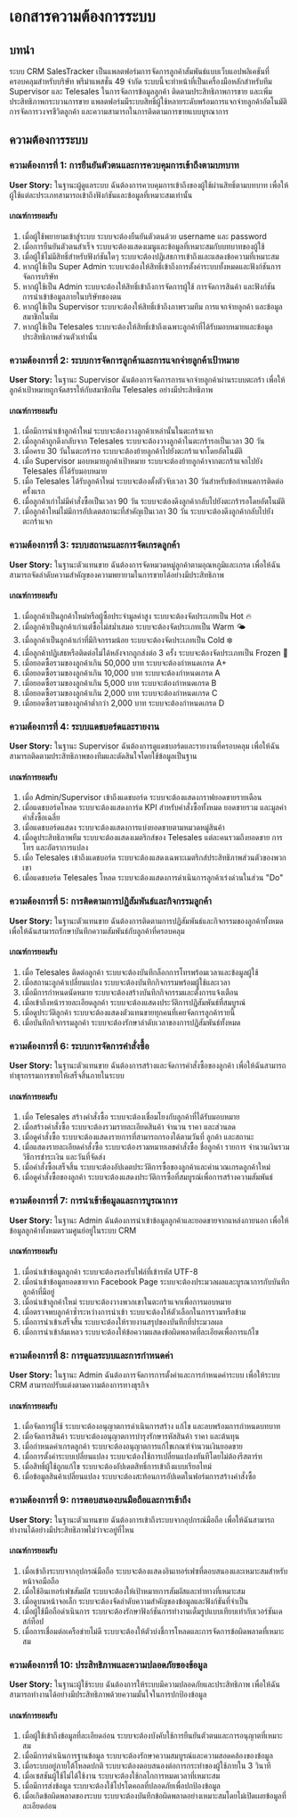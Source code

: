 # เอกสารความต้องการระบบ

## บทนำ

ระบบ CRM SalesTracker เป็นแพลตฟอร์มการจัดการลูกค้าสัมพันธ์แบบเว็บแอปพลิเคชันที่ครอบคลุมสำหรับบริษัท พรีม่าแพสชั่น 49 จำกัด ระบบนี้จะทำหน้าที่เป็นเครื่องมือหลักสำหรับทีม Supervisor และ Telesales ในการจัดการข้อมูลลูกค้า ติดตามประสิทธิภาพการขาย และเพิ่มประสิทธิภาพกระบวนการขาย แพลตฟอร์มมีระบบสิทธิ์ผู้ใช้หลายระดับพร้อมการแจกจ่ายลูกค้าอัตโนมัติ การจัดการวงจรชีวิตลูกค้า และความสามารถในการติดตามการขายแบบบูรณาการ

## ความต้องการระบบ

### ความต้องการที่ 1: การยืนยันตัวตนและการควบคุมการเข้าถึงตามบทบาท

**User Story:** ในฐานะผู้ดูแลระบบ ฉันต้องการควบคุมการเข้าถึงของผู้ใช้ผ่านสิทธิ์ตามบทบาท เพื่อให้ผู้ใช้แต่ละประเภทสามารถเข้าถึงฟังก์ชันและข้อมูลที่เหมาะสมเท่านั้น

#### เกณฑ์การยอมรับ

1. เมื่อผู้ใช้พยายามเข้าสู่ระบบ ระบบจะต้องยืนยันตัวตนด้วย username และ password
2. เมื่อการยืนยันตัวตนสำเร็จ ระบบจะต้องแสดงเมนูและข้อมูลที่เหมาะสมกับบทบาทของผู้ใช้
3. เมื่อผู้ใช้ไม่มีสิทธิ์สำหรับฟังก์ชันใดๆ ระบบจะต้องปฏิเสธการเข้าถึงและแสดงข้อความที่เหมาะสม
4. หากผู้ใช้เป็น Super Admin ระบบจะต้องให้สิทธิ์เข้าถึงการตั้งค่าระบบทั้งหมดและฟังก์ชันการจัดการบริษัท
5. หากผู้ใช้เป็น Admin ระบบจะต้องให้สิทธิ์เข้าถึงการจัดการผู้ใช้ การจัดการสินค้า และฟังก์ชันการนำเข้าข้อมูลภายในบริษัทของตน
6. หากผู้ใช้เป็น Supervisor ระบบจะต้องให้สิทธิ์เข้าถึงภาพรวมทีม การแจกจ่ายลูกค้า และข้อมูลสมาชิกในทีม
7. หากผู้ใช้เป็น Telesales ระบบจะต้องให้สิทธิ์เข้าถึงเฉพาะลูกค้าที่ได้รับมอบหมายและข้อมูลประสิทธิภาพส่วนตัวเท่านั้น

### ความต้องการที่ 2: ระบบการจัดการลูกค้าและการแจกจ่ายลูกค้าเป้าหมาย

**User Story:** ในฐานะ Supervisor ฉันต้องการจัดการการแจกจ่ายลูกค้าผ่านระบบตะกร้า เพื่อให้ลูกค้าเป้าหมายถูกจัดสรรให้กับสมาชิกทีม Telesales อย่างมีประสิทธิภาพ

#### เกณฑ์การยอมรับ

1. เมื่อมีการนำเข้าลูกค้าใหม่ ระบบจะต้องวางลูกค้าเหล่านั้นในตะกร้าแจก
2. เมื่อลูกค้าถูกดึงกลับจาก Telesales ระบบจะต้องวางลูกค้าในตะกร้ารอเป็นเวลา 30 วัน
3. เมื่อครบ 30 วันในตะกร้ารอ ระบบจะต้องย้ายลูกค้าไปยังตะกร้าแจกโดยอัตโนมัติ
4. เมื่อ Supervisor มอบหมายลูกค้าเป้าหมาย ระบบจะต้องย้ายลูกค้าจากตะกร้าแจกไปยัง Telesales ที่ได้รับมอบหมาย
5. เมื่อ Telesales ได้รับลูกค้าใหม่ ระบบจะต้องตั้งตัวจับเวลา 30 วันสำหรับข้อกำหนดการติดต่อครั้งแรก
6. เมื่อลูกค้าเก่าไม่มีคำสั่งซื้อเป็นเวลา 90 วัน ระบบจะต้องดึงลูกค้ากลับไปยังตะกร้ารอโดยอัตโนมัติ
7. เมื่อลูกค้าใหม่ไม่มีการอัปเดตสถานะที่สำคัญเป็นเวลา 30 วัน ระบบจะต้องดึงลูกค้ากลับไปยังตะกร้าแจก

### ความต้องการที่ 3: ระบบสถานะและการจัดเกรดลูกค้า

**User Story:** ในฐานะตัวแทนขาย ฉันต้องการจัดหมวดหมู่ลูกค้าตามอุณหภูมิและเกรด เพื่อให้ฉันสามารถจัดลำดับความสำคัญของความพยายามในการขายได้อย่างมีประสิทธิภาพ

#### เกณฑ์การยอมรับ

1. เมื่อลูกค้าเป็นลูกค้าใหม่หรือผู้ซื้อประจำมูลค่าสูง ระบบจะต้องจัดประเภทเป็น Hot 🔥
2. เมื่อลูกค้าเป็นลูกค้าเก่าแต่ซื้อไม่สม่ำเสมอ ระบบจะต้องจัดประเภทเป็น Warm 🌤️
3. เมื่อลูกค้าเป็นลูกค้าเก่าที่มีกิจกรรมน้อย ระบบจะต้องจัดประเภทเป็น Cold ❄️
4. เมื่อลูกค้าปฏิเสธหรือติดต่อไม่ได้หลังจากถูกส่งต่อ 3 ครั้ง ระบบจะต้องจัดประเภทเป็น Frozen 🧊
5. เมื่อยอดซื้อรวมของลูกค้าเกิน 50,000 บาท ระบบจะต้องกำหนดเกรด A+
6. เมื่อยอดซื้อรวมของลูกค้าเกิน 10,000 บาท ระบบจะต้องกำหนดเกรด A
7. เมื่อยอดซื้อรวมของลูกค้าเกิน 5,000 บาท ระบบจะต้องกำหนดเกรด B
8. เมื่อยอดซื้อรวมของลูกค้าเกิน 2,000 บาท ระบบจะต้องกำหนดเกรด C
9. เมื่อยอดซื้อรวมของลูกค้าต่ำกว่า 2,000 บาท ระบบจะต้องกำหนดเกรด D

### ความต้องการที่ 4: ระบบแดชบอร์ดและรายงาน

**User Story:** ในฐานะ Supervisor ฉันต้องการดูแดชบอร์ดและรายงานที่ครอบคลุม เพื่อให้ฉันสามารถติดตามประสิทธิภาพของทีมและตัดสินใจโดยใช้ข้อมูลเป็นฐาน

#### เกณฑ์การยอมรับ

1. เมื่อ Admin/Supervisor เข้าถึงแดชบอร์ด ระบบจะต้องแสดงกราฟยอดขายรายเดือน
2. เมื่อแดชบอร์ดโหลด ระบบจะต้องแสดงการ์ด KPI สำหรับคำสั่งซื้อทั้งหมด ยอดขายรวม และมูลค่าคำสั่งซื้อเฉลี่ย
3. เมื่อแดชบอร์ดแสดง ระบบจะต้องแสดงการแบ่งยอดขายตามหมวดหมู่สินค้า
4. เมื่อดูประสิทธิภาพทีม ระบบจะต้องแสดงเมตริกส์ของ Telesales แต่ละคนรวมถึงยอดขาย การโทร และอัตราการแปลง
5. เมื่อ Telesales เข้าถึงแดชบอร์ด ระบบจะต้องแสดงเฉพาะเมตริกส์ประสิทธิภาพส่วนตัวของพวกเขา
6. เมื่อแดชบอร์ด Telesales โหลด ระบบจะต้องแสดงการดำเนินการลูกค้าเร่งด่วนในส่วน "Do"

### ความต้องการที่ 5: การติดตามการปฏิสัมพันธ์และกิจกรรมลูกค้า

**User Story:** ในฐานะตัวแทนขาย ฉันต้องการติดตามการปฏิสัมพันธ์และกิจกรรมของลูกค้าทั้งหมด เพื่อให้ฉันสามารถรักษาบันทึกความสัมพันธ์กับลูกค้าที่ครอบคลุม

#### เกณฑ์การยอมรับ

1. เมื่อ Telesales ติดต่อลูกค้า ระบบจะต้องบันทึกล็อกการโทรพร้อมเวลาและข้อมูลผู้ใช้
2. เมื่อสถานะลูกค้าเปลี่ยนแปลง ระบบจะต้องบันทึกกิจกรรมพร้อมผู้ใช้และเวลา
3. เมื่อมีการกำหนดนัดหมาย ระบบจะต้องสร้างบันทึกกิจกรรมและตั้งการแจ้งเตือน
4. เมื่อเข้าถึงหน้ารายละเอียดลูกค้า ระบบจะต้องแสดงประวัติการปฏิสัมพันธ์ที่สมบูรณ์
5. เมื่อดูประวัติลูกค้า ระบบจะต้องแสดงตัวแทนขายทุกคนที่เคยจัดการลูกค้ารายนี้
6. เมื่อบันทึกกิจกรรมลูกค้า ระบบจะต้องรักษาลำดับเวลาของการปฏิสัมพันธ์ทั้งหมด

### ความต้องการที่ 6: ระบบการจัดการคำสั่งซื้อ

**User Story:** ในฐานะตัวแทนขาย ฉันต้องการสร้างและจัดการคำสั่งซื้อของลูกค้า เพื่อให้ฉันสามารถทำธุรกรรมการขายให้เสร็จสิ้นภายในระบบ

#### เกณฑ์การยอมรับ

1. เมื่อ Telesales สร้างคำสั่งซื้อ ระบบจะต้องเชื่อมโยงกับลูกค้าที่ได้รับมอบหมาย
2. เมื่อสร้างคำสั่งซื้อ ระบบจะต้องรวมรายละเอียดสินค้า จำนวน ราคา และส่วนลด
3. เมื่อดูคำสั่งซื้อ ระบบจะต้องแสดงรายการที่สามารถกรองได้ตามวันที่ ลูกค้า และสถานะ
4. เมื่อแสดงรายละเอียดคำสั่งซื้อ ระบบจะต้องรวมหมายเลขคำสั่งซื้อ ชื่อลูกค้า รายการ จำนวนเงินรวม วิธีการชำระเงิน และวันที่จัดส่ง
5. เมื่อคำสั่งซื้อเสร็จสิ้น ระบบจะต้องอัปเดตประวัติการซื้อของลูกค้าและคำนวณเกรดลูกค้าใหม่
6. เมื่อดูคำสั่งซื้อของลูกค้า ระบบจะต้องแสดงประวัติการซื้อที่สมบูรณ์เพื่อการสร้างความสัมพันธ์

### ความต้องการที่ 7: การนำเข้าข้อมูลและการบูรณาการ

**User Story:** ในฐานะ Admin ฉันต้องการนำเข้าข้อมูลลูกค้าและยอดขายจากแหล่งภายนอก เพื่อให้ข้อมูลลูกค้าทั้งหมดรวมศูนย์อยู่ในระบบ CRM

#### เกณฑ์การยอมรับ

1. เมื่อนำเข้าข้อมูลลูกค้า ระบบจะต้องรองรับไฟล์ที่เข้ารหัส UTF-8
2. เมื่อนำเข้าข้อมูลยอดขายจาก Facebook Page ระบบจะต้องประมวลผลและบูรณาการกับบันทึกลูกค้าที่มีอยู่
3. เมื่อนำเข้าลูกค้าใหม่ ระบบจะต้องวางพวกเขาในตะกร้าแจกเพื่อการมอบหมาย
4. เมื่อตรวจพบลูกค้าซ้ำระหว่างการนำเข้า ระบบจะต้องให้ตัวเลือกในการรวมหรือข้าม
5. เมื่อการนำเข้าเสร็จสิ้น ระบบจะต้องให้รายงานสรุปของบันทึกที่ประมวลผล
6. เมื่อการนำเข้าล้มเหลว ระบบจะต้องให้ข้อความแสดงข้อผิดพลาดที่ละเอียดเพื่อการแก้ไข

### ความต้องการที่ 8: การดูแลระบบและการกำหนดค่า

**User Story:** ในฐานะ Admin ฉันต้องการจัดการการตั้งค่าและการกำหนดค่าระบบ เพื่อให้ระบบ CRM สามารถปรับแต่งตามความต้องการทางธุรกิจ

#### เกณฑ์การยอมรับ

1. เมื่อจัดการผู้ใช้ ระบบจะต้องอนุญาตการดำเนินการสร้าง แก้ไข และลบพร้อมการกำหนดบทบาท
2. เมื่อจัดการสินค้า ระบบจะต้องอนุญาตการบำรุงรักษารหัสสินค้า ราคา และต้นทุน
3. เมื่อกำหนดค่าเกรดลูกค้า ระบบจะต้องอนุญาตการแก้ไขเกณฑ์จำนวนเงินยอดขาย
4. เมื่อการตั้งค่าระบบเปลี่ยนแปลง ระบบจะต้องใช้การเปลี่ยนแปลงทันทีโดยไม่ต้องรีสตาร์ท
5. เมื่อสิทธิ์ผู้ใช้ถูกแก้ไข ระบบจะต้องอัปเดตสิทธิ์การเข้าถึงแบบเรียลไทม์
6. เมื่อข้อมูลสินค้าเปลี่ยนแปลง ระบบจะต้องสะท้อนการอัปเดตในฟอร์มการสร้างคำสั่งซื้อ

### ความต้องการที่ 9: การตอบสนองบนมือถือและการเข้าถึง

**User Story:** ในฐานะตัวแทนขาย ฉันต้องการเข้าถึงระบบจากอุปกรณ์มือถือ เพื่อให้ฉันสามารถทำงานได้อย่างมีประสิทธิภาพไม่ว่าจะอยู่ที่ไหน

#### เกณฑ์การยอมรับ

1. เมื่อเข้าถึงระบบจากอุปกรณ์มือถือ ระบบจะต้องแสดงอินเทอร์เฟซที่ตอบสนองและเหมาะสมสำหรับหน้าจอมือถือ
2. เมื่อใช้อินเทอร์เฟซสัมผัส ระบบจะต้องให้เป้าหมายการสัมผัสและท่าทางที่เหมาะสม
3. เมื่อดูบนหน้าจอเล็ก ระบบจะต้องจัดลำดับความสำคัญของข้อมูลและฟังก์ชันที่จำเป็น
4. เมื่อผู้ใช้มือถือดำเนินการ ระบบจะต้องรักษาฟังก์ชันการทำงานเต็มรูปแบบเทียบเท่ากับเวอร์ชันเดสก์ท็อป
5. เมื่อการเชื่อมต่อเครือข่ายไม่ดี ระบบจะต้องให้ตัวบ่งชี้การโหลดและการจัดการข้อผิดพลาดที่เหมาะสม

### ความต้องการที่ 10: ประสิทธิภาพและความปลอดภัยของข้อมูล

**User Story:** ในฐานะผู้ใช้ระบบ ฉันต้องการให้ระบบมีความปลอดภัยและประสิทธิภาพ เพื่อให้ฉันสามารถทำงานได้อย่างมีประสิทธิภาพด้วยความมั่นใจในการปกป้องข้อมูล

#### เกณฑ์การยอมรับ

1. เมื่อผู้ใช้เข้าถึงข้อมูลที่ละเอียดอ่อน ระบบจะต้องบังคับใช้การยืนยันตัวตนและการอนุญาตที่เหมาะสม
2. เมื่อมีการดำเนินการฐานข้อมูล ระบบจะต้องรักษาความสมบูรณ์และความสอดคล้องของข้อมูล
3. เมื่อระบบอยู่ภายใต้โหลดปกติ ระบบจะต้องตอบสนองต่อการกระทำของผู้ใช้ภายใน 3 วินาที
4. เมื่อเซสชันผู้ใช้ไม่ได้ใช้งาน ระบบจะต้องใช้กลไกการหมดเวลาที่เหมาะสม
5. เมื่อมีการส่งข้อมูล ระบบจะต้องใช้โปรโตคอลที่ปลอดภัยเพื่อปกป้องข้อมูล
6. เมื่อเกิดข้อผิดพลาดของระบบ ระบบจะต้องบันทึกข้อผิดพลาดอย่างเหมาะสมโดยไม่เปิดเผยข้อมูลที่ละเอียดอ่อน